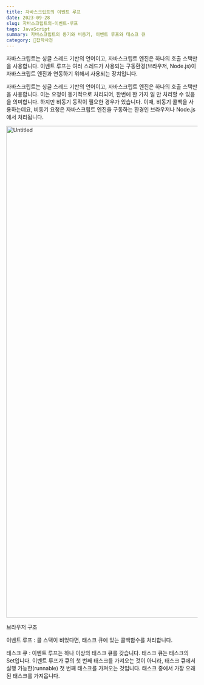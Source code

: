 ```yaml
---
title: 자바스크립트의 이벤트 루프
date: 2023-09-28
slug: 자바스크립트의-이벤트-루프
tags: JavaScript
summary: 자바스크립트의 동기와 비동기, 이벤트 루프와 태스크 큐
category: 🙏잡학사전
---
```


자바스크립트는 싱글 스레드 기반의 언어이고, 자바스크립트 엔진은 하나의 호출 스택만을 사용합니다. 이벤트 루프는 여러 스레드가 사용되는 구동환경(브라우저, Node.js)이 자바스크립트 엔진과 연동하기 위해서 사용되는 장치입니다.

자바스크립트는 싱글 스레드 기반의 언어이고, 자바스크립트 엔진은 하나의 호출 스택만을 사용합니다. 이는 요청이 동기적으로 처리되어, 한번에 한 가지 일 만 처리할 수 있음을 의미합니다. 하지만 비동기 동작이 필요한 경우가 있습니다. 이때, 비동기 콜백을 사용하는데요, 비동기 요청은 자바스크립트 엔진을 구동하는 환경인 브라우저나 Node.js에서 처리됩니다.

<img width="1291" alt="Untitled" src="https://github.com/shyjnnn/shyjnnn.dev/assets/81355590/7a777ddc-d137-4a73-b547-de11c35bb99a">

브라우저 구조

이벤트 루프 : 콜 스택이 비었다면, 태스크 큐에 있는 콜백함수를 처리합니다.

태스크 큐 : 이벤트 루프는 하나 이상의 태스크 큐를 갖습니다. 태스크 큐는 태스크의 Set입니다. 이벤트 루프가 큐의 첫 번째 태스크를 가져오는 것이 아니라, 태스크 큐에서 실행 가능한(runnable) 첫 번째 태스크를 가져오는 것입니다. 태스크 중에서 가장 오래된 태스크를 가져옵니다.

